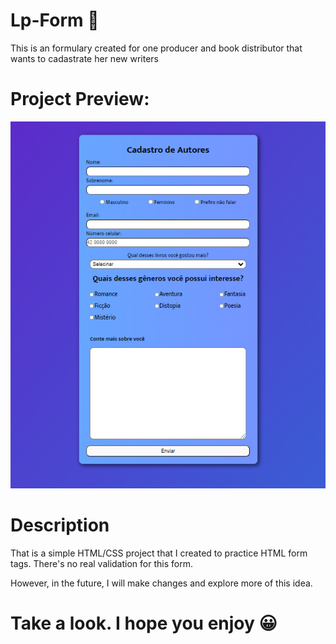 # Lp-Form 🌹
This is an formulary created for one producer and book distributor that wants to cadastrate her new writers

# Project Preview:
![Project preview screenshot](assets/img/screenshot.png)

# Description 
That is a simple HTML/CSS project that I created to practice HTML form tags. There's no real validation for this form.

However, in the future, I will make changes and explore more of this idea.

# Take a look. I hope you enjoy 😀
 
